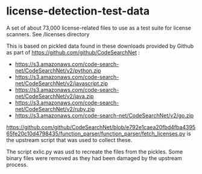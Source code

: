# license-detection-test-data
A set of about 73,000 license-related files to use as a test suite for license scanners.
See /licenses directory

This is based on pickled data found in these downloads provided by Github as part of https://github.com/github/CodeSearchNet :

 - https://s3.amazonaws.com/code-search-net/CodeSearchNet/v2/python.zip
 - https://s3.amazonaws.com/code-search-net/CodeSearchNet/v2/javascript.zip
 - https://s3.amazonaws.com/code-search-net/CodeSearchNet/v2/java.zip
 - https://s3.amazonaws.com/code-search-net/CodeSearchNet/v2/ruby.zip
 - https://s3.amazonaws.com/code-search-net/CodeSearchNet/v2/go.zip

https://github.com/github/CodeSearchNet/blob/e792e1caea20fbd4fba439565fe20c10d4798435/function_parser/function_parser/fetch_licenses.py is the upstream script that was used to collect these.

The script exlic.py was usd to recreate the files from the pickles. Some binary files were
removed as they had been damaged by the upstream process.
